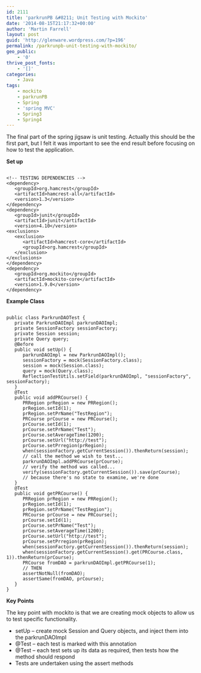 ```yaml
---
id: 2111
title: 'parkrunPB &#8211; Unit Testing with Mockito'
date: '2014-08-15T21:17:32+00:00'
author: 'Martin Farrell'
layout: post
guid: 'http://glenware.wordpress.com/?p=196'
permalink: /parkrunpb-unit-testing-with-mockito/
geo_public:
    - '0'
thrive_post_fonts:
    - '[]'
categories:
    - Java
tags:
    - mockito
    - parkrunPB
    - Spring
    - 'spring MVC'
    - Spring3
    - Spring4
---
```


The final part of the spring jigsaw is unit testing. Actually this should be the first part, but I felt it was important to see the end result before focusing on how to test the application.

**Set up**

```

<!-- TESTING DEPENDENCIES -->
<dependency>
   <groupId>org.hamcrest</groupId>
   <artifactId>hamcrest-all</artifactId>
   <version>1.3</version>
</dependency>
<dependency>
   <groupId>junit</groupId>
   <artifactId>junit</artifactId>
   <version>4.10</version>
<exclusions>
   <exclusion>
      <artifactId>hamcrest-core</artifactId>
      <groupId>org.hamcrest</groupId>
   </exclusion>
</exclusions>
</dependency>
<dependency>
   <groupId>org.mockito</groupId>
   <artifactId>mockito-core</artifactId>
   <version>1.9.0</version>
</dependency>
```

**Example Class**

```

public class ParkrunDAOTest {
   private ParkrunDAOImpl parkrunDAOImpl;
   private SessionFactory sessionFactory;
   private Session session;
   private Query query;
   @Before
   public void setUp() {
      parkrunDAOImpl = new ParkrunDAOImpl();
      sessionFactory = mock(SessionFactory.class);
      session = mock(Session.class);
      query = mock(Query.class);
      ReflectionTestUtils.setField(parkrunDAOImpl, "sessionFactory", sessionFactory);
   }
   @Test
   public void addPRCourse() {
      PRRegion prRegion = new PRRegion();
      prRegion.setId(1);
      prRegion.setPrName("TestRegion");
      PRCourse prCourse = new PRCourse();
      prCourse.setId(1);
      prCourse.setPrName("Test");
      prCourse.setAverageTime(1200);
      prCourse.setUrl("http://test");
      prCourse.setPrregion(prRegion);
      when(sessionFactory.getCurrentSession()).thenReturn(session);
      // call the method we wish to test...
      parkrunDAOImpl.addPRCourse(prCourse);
      // verify the method was called...
      verify(sessionFactory.getCurrentSession()).save(prCourse);
      // because there's no state to examine, we're done
   }
   @Test
   public void getPRCourse() {
      PRRegion prRegion = new PRRegion();
      prRegion.setId(1);
      prRegion.setPrName("TestRegion");
      PRCourse prCourse = new PRCourse();
      prCourse.setId(1);
      prCourse.setPrName("Test");
      prCourse.setAverageTime(1200);
      prCourse.setUrl("http://test");
      prCourse.setPrregion(prRegion);
      when(sessionFactory.getCurrentSession()).thenReturn(session);
      when(sessionFactory.getCurrentSession().get(PRCourse.class, 1)).thenReturn(prCourse);
      PRCourse fromDAO = parkrunDAOImpl.getPRCourse(1);
      // THEN
      assertNotNull(fromDAO);
      assertSame(fromDAO, prCourse);
   }
}
```

**Key Points**

The key point with mockito is that we are creating mock objects to allow us to test specific functionality.

- setUp – create mock Session and Query objects, and inject them into the parkrunDAOImpl
- @Test – each test is marked with this annotation
- @Test – each test sets up its data as required, then tests how the method should respond
- Tests are undertaken using the assert methods